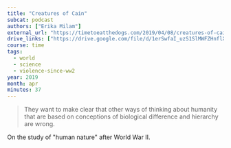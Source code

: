 ```yaml
---
title: "Creatures of Cain"
subcat: podcast
authors: ["Erika Milam"]
external_url: "https://timetoeatthedogs.com/2019/04/08/creatures-of-cain/"
drive_links: ["https://drive.google.com/file/d/1erSwfaI_uzS1SlMWFZHnflXGBwVZJTNC/view?usp=drivesdk"]
course: time
tags:
  - world
  - science
  - violence-since-ww2
year: 2019
month: apr
minutes: 37
---
```


> They want to make clear that other ways of thinking about humanity that are based on conceptions of biological difference and hierarchy are wrong.

On the study of "human nature" after World War II.
